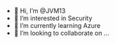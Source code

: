- 👋 Hi, I’m @JVM13
- 👀 I’m interested in Security
- 🌱 I’m currently learning Azure
- 💞️ I’m looking to collaborate on ...

<!---
JVM13/JVM13 is a ✨ special ✨ repository because its `README.md` (this file) appears on your GitHub profile.
You can click the Preview link to take a look at your changes.
--->

